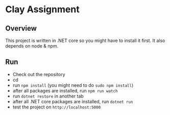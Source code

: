 # Clay Assignment

## Overview
This project is written in .NET core so you might have to install it first. It also depends on node & npm.

## Run
- Check out the repository
- cd <project dir>
- run `npm install` (you might need to do `sudo npm install`)
- after all packages are installed, run `npm run watch`
- run `dotnet restore` in another tab
- after all .NET core packages are installed, run `dotnet run`
- test the project on `http://localhost:5000`
